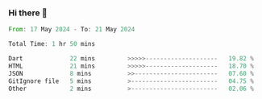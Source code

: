 ### Hi there 👋

<!--START_SECTION:waka-->

```rust
From: 17 May 2024 - To: 21 May 2024

Total Time: 1 hr 50 mins

Dart             22 mins         >>>>>--------------------   19.82 %
HTML             21 mins         >>>>>--------------------   18.70 %
JSON             8 mins          >>-----------------------   07.60 %
GitIgnore file   5 mins          >------------------------   04.75 %
Other            2 mins          >------------------------   02.06 %
```

<!--END_SECTION:waka-->

<!--
**simonyathi1/simonyathi1** is a ✨ _special_ ✨ repository because its `README.md` (this file) appears on your GitHub profile.

Here are some ideas to get you started:

- 🔭 I’m currently working on ...
- 🌱 I’m currently learning ...
- 👯 I’m looking to collaborate on ...
- 🤔 I’m looking for help with ...
- 💬 Ask me about ...
- 📫 How to reach me: ...
- 😄 Pronouns: ...
- ⚡ Fun fact: ...
-->

